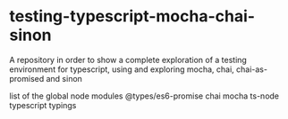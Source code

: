 # testing-typescript-mocha-chai-sinon
A repository in order to show a complete exploration of a testing environment for typescript, using and exploring mocha, chai, chai-as-promised and sinon

list of the global node modules
@types/es6-promise
chai
mocha
ts-node
typescript
typings

